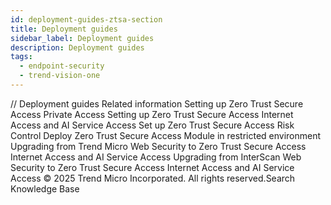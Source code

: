 ```yaml
---
id: deployment-guides-ztsa-section
title: Deployment guides
sidebar_label: Deployment guides
description: Deployment guides
tags:
  - endpoint-security
  - trend-vision-one
---
```


/*<![CDATA[*/ $('#title').html($('meta[name=map-description]').attr('content')); /*]]>*/ Deployment guides Related information Setting up Zero Trust Secure Access Private Access Setting up Zero Trust Secure Access Internet Access and AI Service Access Set up Zero Trust Secure Access Risk Control Deploy Zero Trust Secure Access Module in restricted environment Upgrading from Trend Micro Web Security to Zero Trust Secure Access Internet Access and AI Service Access Upgrading from InterScan Web Security to Zero Trust Secure Access Internet Access and AI Service Access © 2025 Trend Micro Incorporated. All rights reserved.Search Knowledge Base